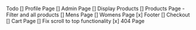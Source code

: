 Todo
[] Profile Page
[] Admin Page
[] Display Products
[] Products Page - Filter and all products
[] Mens Page
[] Womens Page
[x] Footer
[] Checkout
[] Cart Page
[] Fix scroll to top functionality
[x] 404 Page
